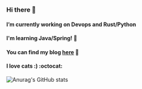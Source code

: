### Hi there 👋

#### I’m currently working on Devops and Rust/Python
#### I'm learning Java/Spring! 🌱
#### You can find my blog [here](https://velog.io/@koo8624) 👯  
#### I love cats :) :octocat: 

![Anurag's GitHub stats](https://github-readme-stats.vercel.app/api?username=DonghyungKo&count_private=true&theme=dark)

<!--
**DonghyungKo/DonghyungKo** is a ✨ _special_ ✨ repository because its `README.md` (this file) appears on your GitHub profile.

Here are some ideas to get you started:

- 🔭 I’m currently working on ...
- 🌱 I’m currently learning ...
- 👯 I’m looking to collaborate on ...
- 🤔 I’m looking for help with ...
- 💬 Ask me about ...
- 📫 How to reach me: ...
- 😄 Pronouns: ...
- ⚡ Fun fact: ...
-->


